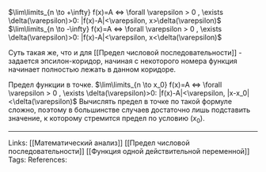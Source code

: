$\lim\limits_{n \to +\infty} f(x)=A <=> \forall \varepsilon > 0 , \exists \delta(\varepsilon)>0: |f(x)-A|<\varepsilon, x>\delta(\varepsilon)$
$\lim\limits_{n \to -\infty} f(x)=A <=> \forall \varepsilon > 0 , \exists \delta(\varepsilon)>0: |f(x)-A|<\varepsilon, x<\delta(\varepsilon)$

Суть такая же, что и для [[Предел числовой последовательности]] - задается эпсилон-коридор, начиная с некоторого номера функция начинает полностью лежать в данном коридоре. 

Предел функции в точке. 
$\lim\limits_{n \to x_0} f(x)=A <=> \forall \varepsilon > 0 , \exists \delta(\varepsilon)>0: |f(x)-A|<\varepsilon, |x-x_0|<\delta(\varepsilon)$
Вычислять предел в точке по такой формуле сложно, поэтому в большинстве случаев достаточно лишь подставить значение, к которому стремится предел по условию ($x_0$). 
___
Links: [[Математический анализ]] [[Предел числовой последовательности]] [[Функция одной действительной переменной]]
Tags: 
References: 